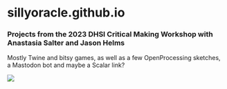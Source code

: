 # sillyoracle.github.io

### Projects from the 2023 DHSI Critical Making Workshop with Anastasia Salter and Jason Helms

Mostly Twine and bitsy games, as well as a few OpenProcessing sketches, a Mastodon bot and maybe a Scalar link?

![](https://github.com/sillyoracle.github.io/foucault.gif)
